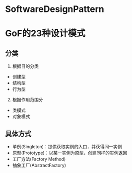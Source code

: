 # SoftwareDesignPattern

# GoF的23种设计模式

## 分类
 1. 根据目的分类
 - 创建型
 - 结构型
 - 行为型
 2. 根据作用范围分
 - 类模式
 - 对象模式

## 具体方式
 - 单例(Singleton)：提供获取实例的入口，并获得同一实例
 - 原型(Prototype)：以某一实例为原型，创建同样的实例返回
 - 工厂方法(Factory Method)
 - 抽象工厂(AbstractFactory)